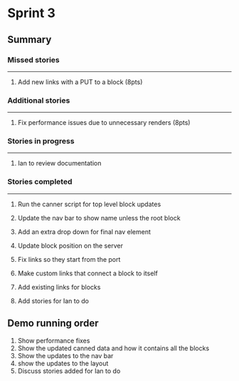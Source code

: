 # Sprint 3

## Summary

### Missed stories
------------------
1. Add new links with a PUT to a block (8pts)

### Additional stories
------------------
1. Fix performance issues due to unnecessary renders (8pts)

### Stories in progress
------------------
1. Ian to review documentation

### Stories completed
------------------
1. Run the canner script for top level block updates

1. Update the nav bar to show name unless the root block
1. Add an extra drop down for final nav element

1. Update block position on the server
1. Fix links so they start from the port
1. Make custom links that connect a block to itself
1. Add existing links for blocks

1. Add stories for Ian to do

## Demo running order

1. Show performance fixes
1. Show the updated canned data and how it contains all the blocks
1. Show the updates to the nav bar
1. show the updates to the layout
1. Discuss stories added for Ian to do

